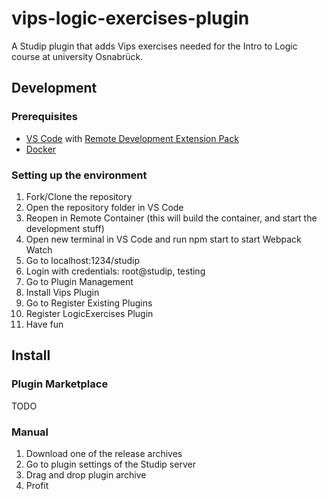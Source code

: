 # vips-logic-exercises-plugin
A Studip plugin that adds Vips exercises needed for the Intro to Logic course at university Osnabrück.

## Development

### Prerequisites
* [VS Code](https://code.visualstudio.com/) with [Remote Development Extension Pack](https://marketplace.visualstudio.com/items?itemName=ms-vscode-remote.vscode-remote-extensionpack)
* [Docker](https://www.docker.com/)

### Setting up the environment

1. Fork/Clone the repository
2. Open the repository folder in VS Code
3. Reopen in Remote Container (this will build the container, and start the development stuff)
5. Open new terminal in VS Code and run npm start to start Webpack Watch
4. Go to localhost:1234/studip
5. Login with credentials: root@studip, testing
6. Go to Plugin Management
7. Install Vips Plugin
8. Go to Register Existing Plugins
9. Register LogicExercises Plugin
10. Have fun

## Install

### Plugin Marketplace

TODO

### Manual
1. Download one of the release archives
2. Go to plugin settings of the Studip server
3. Drag and drop plugin archive
4. Profit

